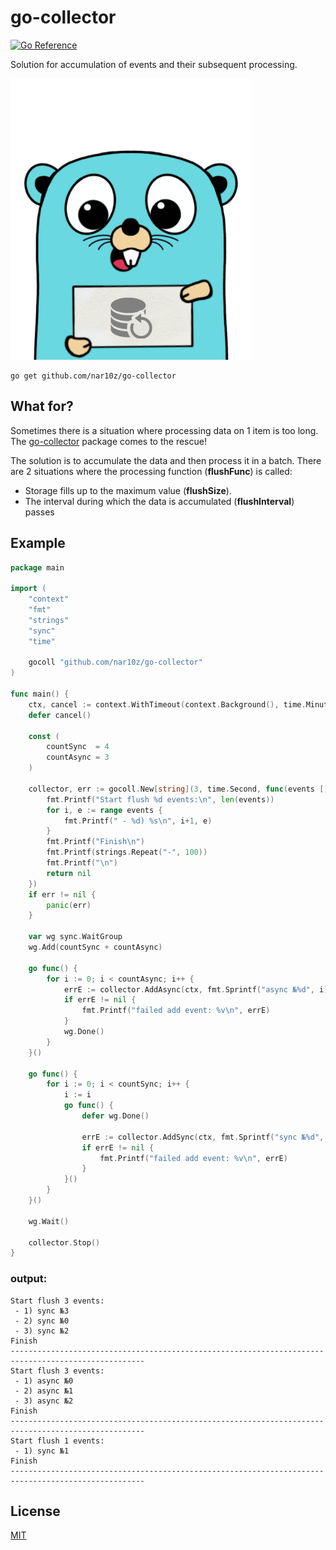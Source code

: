 # go-collector

[![Go Reference](https://pkg.go.dev/badge/github.com/nar10z/go-collector.svg)](https://pkg.go.dev/github.com/nar10z/go-collector)

Solution for accumulation of events and their subsequent processing.

<img alt="Logo" height="450" src="./image.png" title="Logo"/>

```
go get github.com/nar10z/go-collector
```

## What for?

Sometimes there is a situation where processing data on 1 item is too long.
The [go-collector](https://github.com/nar10z/go-collector) package comes to the rescue!

The solution is to accumulate the data and then process it in a batch. There are 2 situations where the processing
function (**flushFunc**) is called:

- Storage fills up to the maximum value (**flushSize**).
- The interval during which the data is accumulated (**flushInterval**) passes

## Example

```go
package main

import (
	"context"
	"fmt"
	"strings"
	"sync"
	"time"

	gocoll "github.com/nar10z/go-collector"
)

func main() {
	ctx, cancel := context.WithTimeout(context.Background(), time.Minute)
	defer cancel()

	const (
		countSync  = 4
		countAsync = 3
	)

	collector, err := gocoll.New[string](3, time.Second, func(events []string) error {
		fmt.Printf("Start flush %d events:\n", len(events))
		for i, e := range events {
			fmt.Printf(" - %d) %s\n", i+1, e)
		}
		fmt.Printf("Finish\n")
		fmt.Printf(strings.Repeat("-", 100))
		fmt.Printf("\n")
		return nil
	})
	if err != nil {
		panic(err)
	}

	var wg sync.WaitGroup
	wg.Add(countSync + countAsync)

	go func() {
		for i := 0; i < countAsync; i++ {
			errE := collector.AddAsync(ctx, fmt.Sprintf("async №%d", i))
			if errE != nil {
				fmt.Printf("failed add event: %v\n", errE)
			}
			wg.Done()
		}
	}()

	go func() {
		for i := 0; i < countSync; i++ {
			i := i
			go func() {
				defer wg.Done()

				errE := collector.AddSync(ctx, fmt.Sprintf("sync №%d", i))
				if errE != nil {
					fmt.Printf("failed add event: %v\n", errE)
				}
			}()
		}
	}()

	wg.Wait()

	collector.Stop()
}
```

### output:

```text
Start flush 3 events:
 - 1) sync №3
 - 2) sync №0
 - 3) sync №2
Finish
----------------------------------------------------------------------------------------------------
Start flush 3 events:
 - 1) async №0
 - 2) async №1
 - 3) async №2
Finish
----------------------------------------------------------------------------------------------------
Start flush 1 events:
 - 1) sync №1
Finish
----------------------------------------------------------------------------------------------------
```

## License

[MIT](https://raw.githubusercontent.com/nar10z/go-collector/main/LICENSE)
